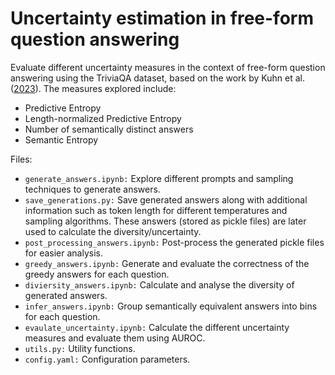 # Uncertainty estimation in free-form question answering

Evaluate different uncertainty measures in the context of free-form question answering using the TriviaQA dataset, based
on the work by Kuhn et al. ([2023](https://arxiv.org/pdf/2302.09664)). The
measures explored include:

- Predictive Entropy
- Length-normalized Predictive Entropy
- Number of semantically distinct answers
- Semantic Entropy

Files:

- `generate_answers.ipynb:` Explore different prompts and sampling techniques to generate answers.
- `save_generations.py:` Save generated answers along with additional information such as token length for different
  temperatures and sampling algorithms. These answers (stored as pickle files) are later used to
  calculate the
  diversity/uncertainty.
- `post_processing_answers.ipynb:` Post-process the generated pickle files for easier analysis.
- `greedy_answers.ipynb:` Generate and evaluate the correctness of the greedy answers for each question.
- `diviersity_answers.ipynb:` Calculate and analyse the diversity of generated answers.
- `infer_answers.ipynb:` Group semantically equivalent answers into bins for each question.
- `evaulate_uncertainty.ipynb:` Calculate the different uncertainty measures and evaluate them using AUROC.
- `utils.py:` Utility functions.
- `config.yaml:` Configuration parameters.